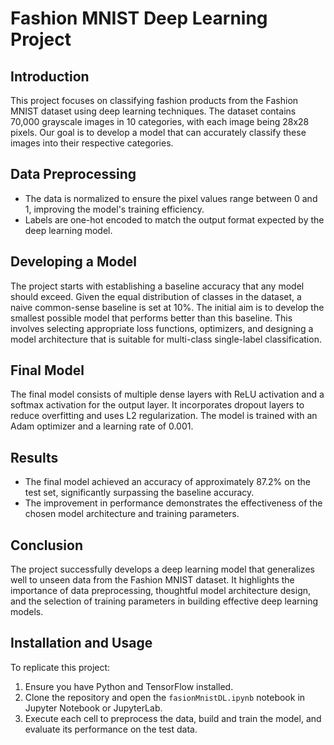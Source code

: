 
# Fashion MNIST Deep Learning Project

## Introduction
This project focuses on classifying fashion products from the Fashion MNIST dataset using deep learning techniques. The dataset contains 70,000 grayscale images in 10 categories, with each image being 28x28 pixels. Our goal is to develop a model that can accurately classify these images into their respective categories.

## Data Preprocessing
- The data is normalized to ensure the pixel values range between 0 and 1, improving the model's training efficiency.
- Labels are one-hot encoded to match the output format expected by the deep learning model.

## Developing a Model
The project starts with establishing a baseline accuracy that any model should exceed. Given the equal distribution of classes in the dataset, a naive common-sense baseline is set at 10%. The initial aim is to develop the smallest possible model that performs better than this baseline. This involves selecting appropriate loss functions, optimizers, and designing a model architecture that is suitable for multi-class single-label classification.

## Final Model
The final model consists of multiple dense layers with ReLU activation and a softmax activation for the output layer. It incorporates dropout layers to reduce overfitting and uses L2 regularization. The model is trained with an Adam optimizer and a learning rate of 0.001.

## Results
- The final model achieved an accuracy of approximately 87.2% on the test set, significantly surpassing the baseline accuracy.
- The improvement in performance demonstrates the effectiveness of the chosen model architecture and training parameters.

## Conclusion
The project successfully develops a deep learning model that generalizes well to unseen data from the Fashion MNIST dataset. It highlights the importance of data preprocessing, thoughtful model architecture design, and the selection of training parameters in building effective deep learning models.

## Installation and Usage
To replicate this project:
1. Ensure you have Python and TensorFlow installed.
2. Clone the repository and open the `fasionMnistDL.ipynb` notebook in Jupyter Notebook or JupyterLab.
3. Execute each cell to preprocess the data, build and train the model, and evaluate its performance on the test data.
